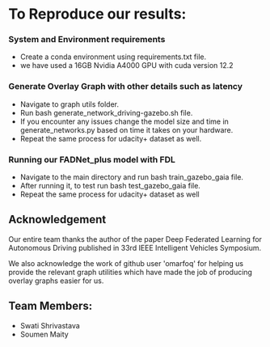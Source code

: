 # To Reproduce our results:
### System and Environment requirements
-   Create a conda environment using requirements.txt file.
-   we have used a 16GB Nvidia A4000 GPU with cuda version 12.2 
### Generate Overlay Graph with other details such as latency
-   Navigate to graph utils folder.
-   Run bash generate_network_driving-gazebo.sh file.
-   If you encounter any issues change the model size and time in generate_networks.py based on time it takes on your hardware.
-   Repeat the same process for udacity+ dataset as well. 

### Running our FADNet_plus model with FDL
-   Navigate to the main directory and run bash train_gazebo_gaia file.
-   After running it, to test run bash test_gazebo_gaia file.
-   Repeat the same process for udacity+ dataset as well


## Acknowledgement
Our entire team thanks the author of the paper Deep Federated Learning for Autonomous Driving published in 33rd IEEE Intelligent Vehicles Symposium.

We also acknowledge the work of github user 'omarfoq' for helping us provide the relevant graph utilities which have made the job of producing overlay graphs easier for us.

## Team Members:
-  Swati Shrivastava
-  Soumen Maity
